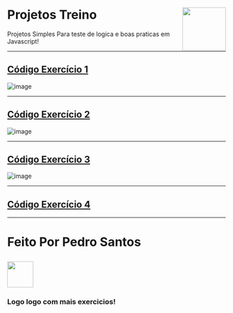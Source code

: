 <h1>Projetos Treino <img src="https://cdn.jsdelivr.net/gh/devicons/devicon/icons/javascript/javascript-original.svg"align="right" height="100em"></h1>


Projetos Simples Para teste de logica e boas praticas em Javascript!

---
## <a href="Projetos/Exercicio1/01.html">Código Exercício 1</a>
![image](https://user-images.githubusercontent.com/66256107/98394402-739fa880-2039-11eb-84d4-bc97edf3db38.png)

---
## <a href="Projetos/Exercicio2">Código Exercício 2</a>
![image](https://user-images.githubusercontent.com/66256107/98394652-d5f8a900-2039-11eb-9f31-0b5aae3fb94b.png)

---
## <a href="Projetos/Exercicio3/03.html">Código Exercício 3</a>
![image](https://user-images.githubusercontent.com/66256107/98394802-0b04fb80-203a-11eb-94a6-0c2c3476b585.png)

---
## <a href="Projetos/Projetos/Exercicio4/04.js">Código Exercício 4</a>
 ---
# <p>Feito Por Pedro Santos
 <a href="https://github.com/pedrh77">
    <img width="60px" src="https://avatars.githubusercontent.com/u/66256107?v=4">
  </a></p>

### Logo  logo com mais exercicios!
